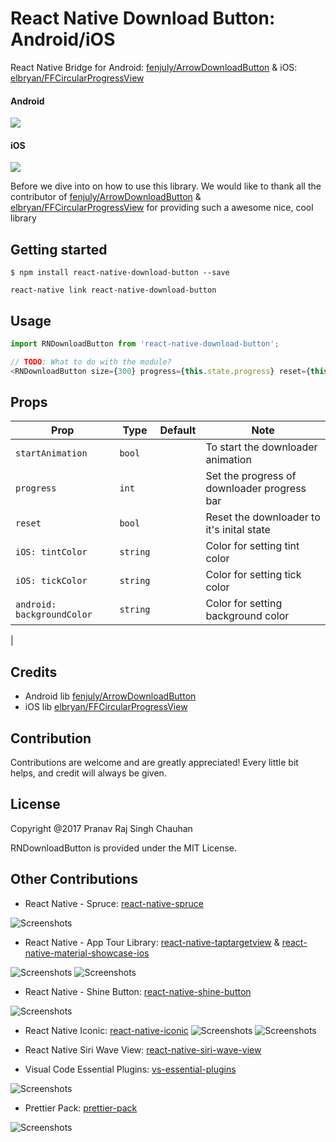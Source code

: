 
# React Native Download Button: Android/iOS

React Native Bridge for Android: [fenjuly/ArrowDownloadButton](https://github.com/fenjuly/ArrowDownloadButton) & iOS: [elbryan/FFCircularProgressView](https://github.com/elbryan/FFCircularProgressView)

#### Android
![](https://github.com/fenjuly/ArrowDownloadButton/raw/master/screenshots/arrowdownloadbutton.gif)

#### iOS
![](https://camo.githubusercontent.com/9030298750a4792e8e8bdec30219baa644afaf75/68747470733a2f2f7261772e6769746875622e636f6d2f656c627279616e2f464643697263756c617250726f6772657373566965772f6d61737465722f4d656469612f73616d706c652e676966)

Before we dive into on how to use this library. We would like to thank all the contributor of [fenjuly/ArrowDownloadButton](https://github.com/fenjuly/ArrowDownloadButton) & [elbryan/FFCircularProgressView](https://github.com/elbryan/FFCircularProgressView) for providing such a awesome nice, cool library


## Getting started

`$ npm install react-native-download-button --save`

`react-native link react-native-download-button`

## Usage

```javascript
import RNDownloadButton from 'react-native-download-button';

// TODO: What to do with the module?
<RNDownloadButton size={300} progress={this.state.progress} reset={this.state.reset} onPress={this._onPress} />
```

## Props

| Prop              | Type       | Default | Note                                                                                                       |
| ----------------- | ---------- | ------- | ---------------------------------------------------------------------------------------------------------- |
| `startAnimation`       | `bool`     |         | To start the downloader animation
| `progress`      | `int`     |         | Set the progress of downloader progress bar
| `reset`       | `bool`     |         | Reset the downloader to it's inital state                                                            
| `iOS: tintColor`       | `string`     |         | Color for setting tint color           
| `iOS: tickColor`       | `string`     |         | Color for setting tick color           
| `android: backgroundColor`       | `string`    | | Color for setting background color                     
|


## Credits

- Android lib [fenjuly/ArrowDownloadButton](https://github.com/fenjuly/ArrowDownloadButton)
- iOS lib [elbryan/FFCircularProgressView](https://github.com/elbryan/FFCircularProgressView)

## Contribution
Contributions are welcome and are greatly appreciated! Every little bit helps, and credit will always be given.


## License
Copyright @2017 Pranav Raj Singh Chauhan

RNDownloadButton is provided under the MIT License.



## Other Contributions
- React Native - Spruce: [react-native-spruce](https://github.com/prscX/react-native-spruce)

![Screenshots](https://github.com/willowtreeapps/spruce-ios/raw/master/imgs/extensibility-tests.gif)

- React Native - App Tour Library: [react-native-taptargetview](https://github.com/prscX/react-native-taptargetview) & [react-native-material-showcase-ios](https://github.com/prscX/react-native-material-showcase-ios)

![Screenshots](https://github.com/KeepSafe/TapTargetView/raw/master/.github/video.gif)
![Screenshots](https://github.com/aromajoin/material-showcase-ios/raw/master/art/material-showcase.gif?raw=true)

- React Native - Shine Button: [react-native-shine-button](https://github.com/prscX/react-native-shine-button)

![Screenshots](https://raw.githubusercontent.com/ChadCSong/ShineButton/master/demo_shine_others.gif)

- React Native Iconic: [react-native-iconic](https://github.com/prscX/react-native-iconic)
![Screenshots](https://camo.githubusercontent.com/b18993cbfe91de8abdc0019dc9a6cd44707eec21/68747470733a2f2f6431337961637572716a676172612e636c6f756466726f6e742e6e65742f75736572732f3338313133332f73637265656e73686f74732f313639363538302f766266706f70666c6174627574746f6e332e676966)
![Screenshots](https://camo.githubusercontent.com/642bd91749dce58abfba00fe1cefdf2cf4213fd3/68747470733a2f2f7261772e6769746875622e636f6d2f62616c7973762f6d6174657269616c2d6d656e752f6d61737465722f6172742f64656d6f2e676966)

- React Native Siri Wave View: [react-native-siri-wave-view](https://github.com/prscX/react-native-siri-wave-view)

[](https://cdn.dribbble.com/users/341264/screenshots/2203511/wave.gif)

- Visual Code Essential Plugins: [vs-essential-plugins](https://github.com/prscX/vs-essential-plugins)

![Screenshots](https://pbs.twimg.com/profile_images/922911523328081920/jEKFRPKV_400x400.jpg)

- Prettier Pack: [prettier-pack](https://github.com/prscX/prettier-pack)

![Screenshots](https://raw.githubusercontent.com/prettier/prettier-logo/master/images/prettier-banner-light.png)


